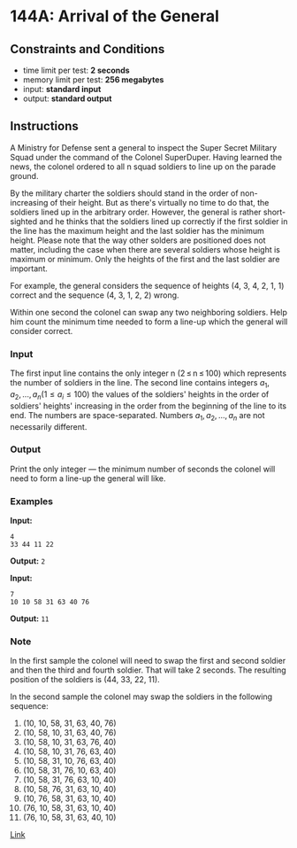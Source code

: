 # 144A: Arrival of the General

## Constraints and Conditions

- time limit per test: **2 seconds**
- memory limit per test: **256 megabytes**
- input: **standard input**
- output: **standard output**

## Instructions

A Ministry for Defense sent a general to inspect the Super Secret Military Squad under the command of the Colonel SuperDuper. Having learned the news, the colonel ordered to all n squad soldiers to line up on the parade ground.

By the military charter the soldiers should stand in the order of non-increasing of their height. But as there's virtually no time to do that, the soldiers lined up in the arbitrary order. However, the general is rather short-sighted and he thinks that the soldiers lined up correctly if the first soldier in the line has the maximum height and the last soldier has the minimum height. Please note that the way other solders are positioned does not matter, including the case when there are several soldiers whose height is maximum or minimum. Only the heights of the first and the last soldier are important.

For example, the general considers the sequence of heights (4, 3, 4, 2, 1, 1) correct and the sequence (4, 3, 1, 2, 2) wrong.

Within one second the colonel can swap any two neighboring soldiers. Help him count the minimum time needed to form a line-up which the general will consider correct.

### Input

The first input line contains the only integer n (2 ≤ n ≤ 100) which represents the number of soldiers in the line. The second line contains integers $a_1, a_2, ..., a_n (1 ≤ a_i ≤ 100)$ the values of the soldiers' heights in the order of soldiers' heights' increasing in the order from the beginning of the line to its end. The numbers are space-separated. Numbers $a_1, a_2, ..., a_n$ are not necessarily different.

### Output

Print the only integer — the minimum number of seconds the colonel will need to form a line-up the general will like.

### Examples

**Input:**

```
4
33 44 11 22
```

**Output:**
`2`

**Input:**

```
7
10 10 58 31 63 40 76
```

**Output:**
`11`

### Note

In the first sample the colonel will need to swap the first and second soldier and then the third and fourth soldier. That will take 2 seconds. The resulting position of the soldiers is (44, 33, 22, 11).

In the second sample the colonel may swap the soldiers in the following sequence:

1.  (10, 10, 58, 31, 63, 40, 76)
2.  (10, 58, 10, 31, 63, 40, 76)
3.  (10, 58, 10, 31, 63, 76, 40)
4.  (10, 58, 10, 31, 76, 63, 40)
5.  (10, 58, 31, 10, 76, 63, 40)
6.  (10, 58, 31, 76, 10, 63, 40)
7.  (10, 58, 31, 76, 63, 10, 40)
8.  (10, 58, 76, 31, 63, 10, 40)
9.  (10, 76, 58, 31, 63, 10, 40)
10. (76, 10, 58, 31, 63, 10, 40)
11. (76, 10, 58, 31, 63, 40, 10)

[Link](https://codeforces.com/problemset/problem/144/A)
